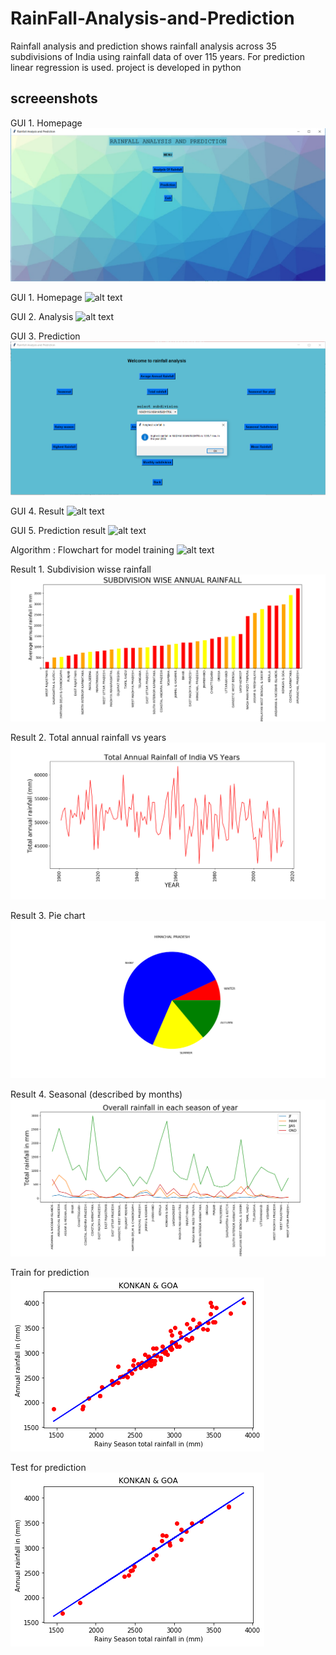 # RainFall-Analysis-and-Prediction
Rainfall analysis and prediction shows rainfall analysis across 35 subdivisions of India using rainfall data of over 115 years. For prediction linear regression is used. project is developed in python
## screeenshots
GUI 1. Homepage
![alt text](./screenshots/Image10.png)

GUI 1. Homepage
![alt text](./screenshots/Image11.png)

GUI 2. Analysis
![alt text](./screenshots/Image12.png)

GUI 3. Prediction
![alt text](./screenshots/Image13.png)

GUI 4. Result
![alt text](./screenshots/Image14.png)

GUI 5. Prediction result
![alt text](./screenshots/Image15.png)

Algorithm : Flowchart for model training
![alt text](./screenshots/Image9.png)

Result 1. Subdivision wisse rainfall
![alt text](./screenshots/Image1.png)

Result 2. Total annual rainfall vs years
![alt text](./screenshots/Image2.png)

Result 3. Pie chart
![alt text](./screenshots/Image3.png)

Result 4. Seasonal (described by months)
![alt text](./screenshots/Image4.png)

Train for prediction
![alt text](./screenshots/Image7.png)

Test for prediction
![alt text](./screenshots/Image8.png)
